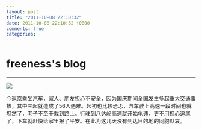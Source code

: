 ```yaml
---
layout: post
title: "2011-10-08 22:10:32"
date: 2011-10-08 22:10:32 +0800
comments: true
categories: 
---
```


# freeness's blog

----------

![](http://okqmqrbgo.bkt.clouddn.com/201110082210321.jpg)

>
今返京乘坐汽车，家人、朋友担心不安全，因为国庆期间全国发生多起重大交通事故，其中三起就造成了56人遇难。起初也比较忐忑，汽车驶上高速一段时间也就坦然了，老子不至于栽到路上。行驶到八达岭高速就开始龟速，更不用担心追尾了，下车就赶快给家里报了平安。在此为这几天没有到达目的地的同胞默哀。